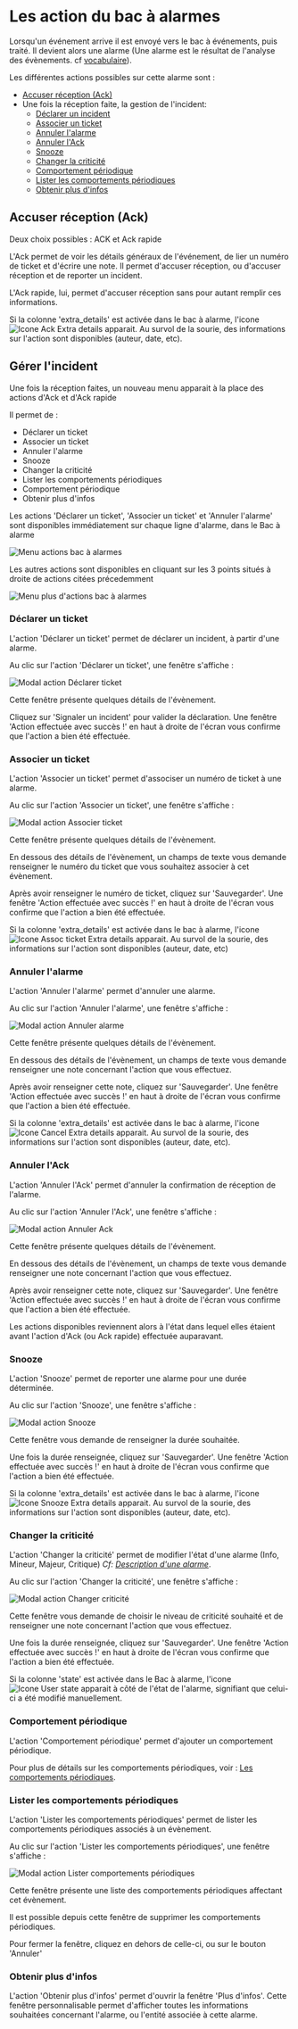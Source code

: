 # Les action du bac à alarmes

Lorsqu'un événement arrive il est envoyé vers le bac à événements, puis traité. Il devient alors une alarme (Une alarme est le résultat de l'analyse des évènements. cf [vocabulaire](../../vocabulaire/index.md)).  

Les différentes actions possibles sur cette alarme sont :
- [Accuser réception (Ack)](#accuser-réception-ack)
- Une fois la réception faite, la gestion de l'incident:
    - [Déclarer un incident](#déclarer-un-ticket)
    - [Associer un ticket](#associer-un-ticket)
    - [Annuler l'alarme](#annuler-lalarme)
    - [Annuler l'Ack](#annuler-lack)
    - [Snooze](#snooze)
    - [Changer la criticité](#changer-la-criticité)
    - [Comportement périodique](#comportement-périodique)
    - [Lister les comportements périodiques](#lister-les-comportements-périodiques)
    - [Obtenir plus d'infos](#obtenir-plus-d-infos)

## Accuser réception (Ack)

Deux choix possibles : ACK et Ack rapide

L'Ack permet de voir les détails généraux de l'événement, de lier un numéro de ticket et d'écrire une note. Il permet d'accuser réception, ou d'accuser réception et de reporter un incident.

L'Ack rapide, lui, permet d'accuser réception sans pour autant remplir ces informations.

Si la colonne 'extra_details' est activée dans le bac à alarme, l'icone ![Icone Ack Extra details](./img/ack-extra-details-icon.png  "Icone Ack Extra details") apparait. Au survol de la sourie, des informations sur l'action sont disponibles (auteur, date, etc).

## Gérer l'incident

Une fois la réception faites, un nouveau menu apparait à la place des actions d'Ack et d'Ack rapide

Il permet de :

- Déclarer un ticket
- Associer un ticket
- Annuler l'alarme
- Snooze
- Changer la criticité
- Lister les comportements périodiques
- Comportement périodique
- Obtenir plus d'infos

Les actions 'Déclarer un ticket', 'Associer un ticket' et 'Annuler l'alarme' sont disponibles immédiatement sur chaque ligne d'alarme, dans le Bac à alarme

![Menu actions bac à alarmes](./img/menu-actions.png "Menu actions bac à alarmes")

Les autres actions sont disponibles en cliquant sur les 3 points situés à droite de actions citées précedemment

![Menu plus d'actions bac à alarmes](./img/menu-more-actions.png "Menu actions bac à alarmes")

### Déclarer un ticket

L'action 'Déclarer un ticket' permet de déclarer un incident, à partir d'une alarme.

Au clic sur l'action 'Déclarer un ticket', une fenêtre s'affiche :

![Modal action Déclarer ticket](./img/modal-declare-ticket.png  "Modal action Déclarer ticket")

Cette fenêtre présente quelques détails de l'évènement.

Cliquez sur 'Signaler un incident' pour valider la déclaration.
Une fenêtre 'Action effectuée avec succès !' en haut à droite de l'écran vous confirme que l'action a bien été effectuée.

### Associer un ticket

L'action 'Associer un ticket' permet d'associser un numéro de ticket à une alarme.

Au clic sur l'action 'Associer un ticket', une fenêtre s'affiche : 

![Modal action Associer ticket](./img/modal-assoc-ticket.png  "Modal action Associer ticket")

Cette fenêtre présente quelques détails de l'évènement.

En dessous des détails de l'évènement, un champs de texte vous demande renseigner le numéro du ticket que vous souhaitez associer à cet évènement.

Après avoir renseigner le numéro de ticket, cliquez sur 'Sauvegarder'.
Une fenêtre 'Action effectuée avec succès !' en haut à droite de l'écran vous confirme que l'action a bien été effectuée.

Si la colonne 'extra_details' est activée dans le bac à alarme, l'icone ![Icone Assoc ticket Extra details](./img/assoc-ticket-extra-details-icon.png  "Icone Assoc ticket Extra details") apparait. Au survol de la sourie, des informations sur l'action sont disponibles (auteur, date, etc)

### Annuler l'alarme

L'action 'Annuler l'alarme' permet d'annuler une alarme.

Au clic sur l'action 'Annuler l'alarme', une fenêtre s'affiche : 

![Modal action Annuler alarme](./img/modal-cancel.png  "Modal action Annuler alarme")

Cette fenêtre présente quelques détails de l'évènement.

En dessous des détails de l'évènement, un champs de texte vous demande renseigner une note concernant l'action que vous effectuez.

Après avoir renseigner cette note, cliquez sur 'Sauvegarder'.
Une fenêtre 'Action effectuée avec succès !' en haut à droite de l'écran vous confirme que l'action a bien été effectuée.

Si la colonne 'extra_details' est activée dans le bac à alarme, l'icone ![Icone Cancel Extra details](./img/cancel-extra-details-icon.png  "Icone Cancel Extra details") apparait. Au survol de la sourie, des informations sur l'action sont disponibles (auteur, date, etc).

### Annuler l'Ack

L'action 'Annuler l'Ack' permet d'annuler la confirmation de réception de l'alarme.

Au clic sur l'action 'Annuler l'Ack', une fenêtre s'affiche : 

![Modal action Annuler Ack](./img/modal-cancel-ack.png  "Modal action Annuler Ack")

Cette fenêtre présente quelques détails de l'évènement.

En dessous des détails de l'évènement, un champs de texte vous demande renseigner une note concernant l'action que vous effectuez.

Après avoir renseigner cette note, cliquez sur 'Sauvegarder'.
Une fenêtre 'Action effectuée avec succès !' en haut à droite de l'écran vous confirme que l'action a bien été effectuée.

Les actions disponibles reviennent alors à l'état dans lequel elles étaient avant l'action d'Ack (ou Ack rapide) effectuée auparavant.

### Snooze

L'action 'Snooze' permet de reporter une alarme pour une durée déterminée.

Au clic sur l'action 'Snooze', une fenêtre s'affiche :

![Modal action Snooze](./img/modal-snooze.png  "Modal action Snooze")

Cette fenêtre vous demande de renseigner la durée souhaitée.

Une fois la durée renseignée, cliquez sur 'Sauvegarder'.
Une fenêtre 'Action effectuée avec succès !' en haut à droite de l'écran vous confirme que l'action a bien été effectuée.

Si la colonne 'extra_details' est activée dans le bac à alarme, l'icone ![Icone Snooze Extra details](./img/snooze-extra-details-icon.png  "Icone Snooze Extra details") apparait. Au survol de la sourie, des informations sur l'action sont disponibles (auteur, date, etc).

### Changer la criticité

L'action 'Changer la criticité' permet de modifier l'état d'une alarme (Info, Mineur, Majeur, Critique) *Cf: [Description d'une alarme](./description-alarme.md#les-différents-états)*.

Au clic sur l'action 'Changer la criticité', une fenêtre s'affiche :

![Modal action Changer criticité](./img/modal-change-criticity.png  "Modal action Changer criticité")

Cette fenêtre vous demande de choisir le niveau de criticité souhaité et de renseigner une note concernant l'action que vous effectuez.

Une fois la durée renseignée, cliquez sur 'Sauvegarder'.
Une fenêtre 'Action effectuée avec succès !' en haut à droite de l'écran vous confirme que l'action a bien été effectuée.

Si la colonne 'state' est activée dans le Bac à alarme, l'icone ![Icone User state](./img/icone-user-state.png  "Icone User state") apparait à côté de l'état de l'alarme, signifiant que celui-ci a été modifié manuellement.

### Comportement périodique

L'action 'Comportement périodique' permet d'ajouter un comportement périodique.

Pour plus de détails sur les comportements périodiques, voir : [Les comportements périodiques](../../pbehaviors/index.md).

### Lister les comportements périodiques

L'action 'Lister les comportements périodiques' permet de lister les comportements périodiques associés à un évènement.

Au clic sur l'action 'Lister les comportements périodiques', une fenêtre s'affiche :

![Modal action Lister comportements périodiques](./img/modal-list-pbehaviors.png  "Modal action Lister comportements périodiques")

Cette fenêtre présente une liste des comportements périodiques affectant cet évènement.

Il est possible depuis cette fenêtre de supprimer les comportements périodiques.

Pour fermer la fenêtre, cliquez en dehors de celle-ci, ou sur le bouton 'Annuler'

### Obtenir plus d'infos 

L'action 'Obtenir plus d'infos' permet d'ouvrir la fenêtre 'Plus d'infos'. Cette fenêtre personnalisable permet d'afficher toutes les informations souhaitées concernant l'alarme, ou l'entité associée à cette alarme.
